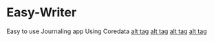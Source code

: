 # Easy-Writer
Easy to use Journaling app
Using Coredata
[alt tag](https://github.com/dgreen899/Easy-Writer/blob/master/EasyWriter1.png)
[alt tag](https://github.com/dgreen899/Easy-Writer/blob/master/EasyWriter2.png)
[alt tag](https://github.com/dgreen899/Easy-Writer/blob/master/EasyWriter3.png)
[alt tag](https://github.com/dgreen899/Easy-Writer/blob/master/EasyWriter4.png)
